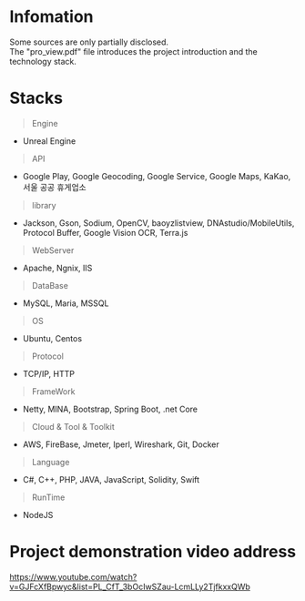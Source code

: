 # Infomation
Some sources are only partially disclosed.   
The "pro_view.pdf" file introduces the project introduction and the technology stack.


# Stacks
> Engine 
- Unreal Engine

> API
- Google Play, Google Geocoding, Google Service, Google Maps, KaKao, 서울 공공 휴게업소

> library 
- Jackson, Gson, Sodium, OpenCV, baoyzlistview, DNAstudio/MobileUtils, Protocol Buffer, Google Vision OCR, Terra.js 

> WebServer
- Apache, Ngnix, IIS

> DataBase
- MySQL, Maria, MSSQL

> OS
- Ubuntu, Centos

> Protocol
- TCP/IP, HTTP 

> FrameWork
- Netty, MINA, Bootstrap, Spring Boot, .net Core

> Cloud & Tool & Toolkit
- AWS, FireBase, Jmeter, Iperl, Wireshark, Git, Docker

> Language
- C#, C++, PHP, JAVA, JavaScript, Solidity, Swift

> RunTime
- NodeJS
  

# Project demonstration video address
https://www.youtube.com/watch?v=GJFcXfBpwyc&list=PL_CfT_3bOcIwSZau-LcmLLy2TjfkxxQWb
